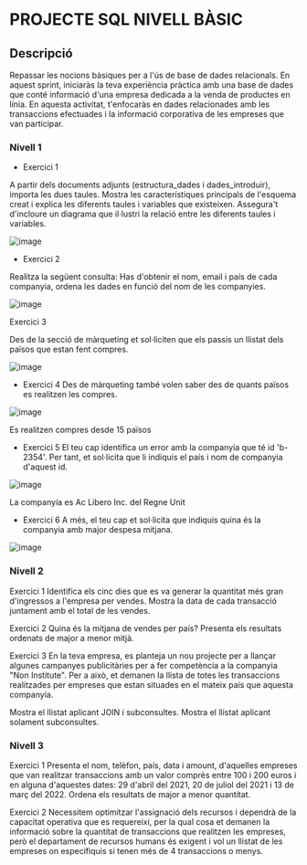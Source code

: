# PROJECTE SQL NIVELL BÀSIC

## Descripció
Repassar les nocions bàsiques per a l'ús de base de dades relacionals. En aquest sprint, iniciaràs la teva experiència pràctica amb una base de dades que conté informació d'una empresa dedicada a la venda de productes en línia. En aquesta activitat, t'enfocaràs en dades relacionades amb les transaccions efectuades i la informació corporativa de les empreses que van participar.

### Nivell 1

- Exercici 1

A partir dels documents adjunts (estructura_dades i dades_introduir), importa les dues taules. Mostra les característiques principals de l'esquema creat i explica les diferents taules i variables que existeixen. Assegura't d'incloure un diagrama que il·lustri la relació entre les diferents taules i variables.

![image](https://github.com/user-attachments/assets/652b8a6e-46de-49b6-a855-3823fd175659)


- Exercici 2

Realitza la següent consulta: Has d'obtenir el nom,
email i país de cada companyia, ordena les dades en 
funció del nom de les companyies.

![image](https://github.com/user-attachments/assets/65403b1e-9f22-4925-a50f-3c6bbccc0228)

Exercici 3

Des de la secció de màrqueting et sol·liciten que els passis un llistat 
dels països que estan fent compres.

![image](https://github.com/user-attachments/assets/0052cde4-45c8-49bc-83cd-2d4052b7924d)


- Exercici 4
Des de màrqueting també volen saber des de quants països 
es realitzen les compres.

![image](https://github.com/user-attachments/assets/281dfb22-1e39-4c83-b57b-de1f88467c83)

Es realitzen compres desde 15 països

- Exercici 5
El teu cap identifica un error amb la companyia que té id 'b-2354'. Per tant, et sol·licita que li indiquis el país i nom de companyia d'aquest id.

![image](https://github.com/user-attachments/assets/28b1326d-5bda-41f2-8942-9b8be8249c71)

La companyía es Ac Libero Inc. del Regne Unit
- Exercici 6
A més, el teu cap et sol·licita que indiquis quina és la companyia amb major despesa mitjana.

![image](https://github.com/user-attachments/assets/801e6505-dbf4-49a0-97e4-172717b6d785)


### Nivell 2

Exercici 1
Identifica els cinc dies que es va generar la quantitat més gran d'ingressos a l'empresa per vendes. Mostra la data de cada transacció juntament amb el total de les vendes.


Exercici 2
Quina és la mitjana de vendes per país? Presenta els resultats ordenats de major a menor mitjà.


Exercici 3
En la teva empresa, es planteja un nou projecte per a llançar algunes campanyes publicitàries per a fer competència a la companyia "Non Institute". Per a això, et demanen la llista de totes les transaccions realitzades per empreses que estan situades en el mateix país que aquesta companyia.

Mostra el llistat aplicant JOIN i subconsultes.
Mostra el llistat aplicant solament subconsultes.

### Nivell 3

Exercici 1
Presenta el nom, telèfon, país, data i amount, d'aquelles empreses que van realitzar transaccions amb un valor comprès entre 100 i 200 euros i en alguna d'aquestes dates: 29 d'abril del 2021, 20 de juliol del 2021 i 13 de març del 2022. Ordena els resultats de major a menor quantitat.


Exercici 2
Necessitem optimitzar l'assignació dels recursos i dependrà de la capacitat operativa que es requereixi, per la qual cosa et demanen la informació sobre la quantitat de transaccions que realitzen les empreses, però el departament de recursos humans és exigent i vol un llistat de les empreses on especifiquis si tenen més de 4 transaccions o menys.


